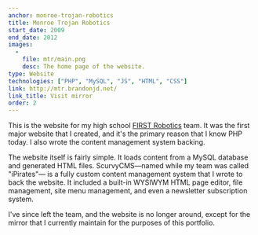 ```yaml
---
anchor: monroe-trojan-robotics
title: Monroe Trojan Robotics
start_date: 2009
end_date: 2012
images:
  -
    file: mtr/main.png
    desc: The home page of the website.
type: Website
technologies: ["PHP", "MySQL", "JS", "HTML", "CSS"]
link: http://mtr.brandonjd.net/
link_title: Visit mirror
order: 2
---
```

This is the website for my high school [FIRST Robotics](http://www.usfirst.org)
team. It was the first major website that I created, and it's the primary reason
that I know PHP today. I also wrote the content management system backing.

The website itself is fairly simple. It loads content from a MySQL database and
generated HTML files. ScurvyCMS&mdash;named while my team was called
"iPirates"&mdash; is a fully custom content management system that I wrote to
back the website. It included a built-in WYSIWYM HTML page editor, file
management, site menu management, and even a newsletter subscription system.

I've since left the team, and the website is no longer around, except for the
mirror that I currently maintain for the purposes of this portfolio.
